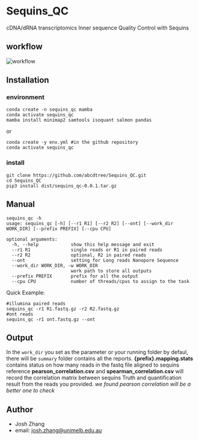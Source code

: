 # Sequins_QC
cDNA/dRNA transcriptomics Inner sequence Quality Control with Sequins

## workflow
![workflow](https://github.com/abcdtree/Sequins_QC/assets/12662489/4983f097-3803-4a69-92f1-41ef287d2df5)

## Installation
### environment
```
conda create -n sequins_qc mamba
conda activate sequins_qc
mamba install minimap2 samtools isoquant salmon pandas
```
or
```
conda create -y env.yml #in the github repository
conda activate sequins_qc
```

### install
```
git clone https://github.com/abcdtree/Sequins_QC.git
cd Sequins_QC
pip3 install dist/sequins_qc-0.0.1.tar.gz
```

## Manual
```
sequins_qc -h
usage: sequins_qc [-h] [--r1 R1] [--r2 R2] [--ont] [--work_dir WORK_DIR] [--prefix PREFIX] [--cpu CPU]

optional arguments:
  -h, --help            show this help message and exit
  --r1 R1               single reads or R1 in paired reads
  --r2 R2               optional, R2 in paired reads
  --ont                 setting for Long reads Nanopore Sequence
  --work_dir WORK_DIR, -w WORK_DIR
                        work path to store all outputs
  --prefix PREFIX       prefix for all the output
  --cpu CPU             number of threads/cpus to assign to the task
```
Quick Example:
```
#illumina paired reads
sequins_qc -r1 R1.fastq.gz -r2 R2.fastq.gz
#ont reads
sequins_qc -r1 ont.fastq.gz --ont
```

## Output
In the `work_dir` you set as the parameter or your running folder by defaul, there will be `summary` folder contains all the reports.
**{prefix}.mapping.stats** contains status on how many reads in the fastq file aligned to sequins reference
**pearson_correlation.csv** and **spearman_correlation.csv** will record the correlation matrix between sequins Truth and quantification result from the reads you provided.
*we found pearson correlation will be a better one to check*

## Author
- Josh Zhang
- email: josh.zhang@unimelb.edu.au
